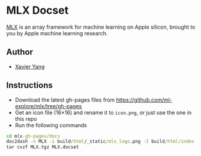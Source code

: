 # MLX Docset

[MLX](https://github.com/ml-explore/mlx/) is an array framework for machine learning on Apple silicon, brought to you by Apple machine learning research.

## Author

- [Xavier Yang](https://github.com/ivaquero)

## Instructions

- Download the latest gh-pages files from https://github.com/ml-explore/mlx/tree/gh-pages
- Get an icon file (16×16) and rename it to `icon.png`, or just use the one in this repo
- Run the following commands

```cmd
cd mlx-gh-pages/docs
doc2dash -n MLX -i build/html/_static/mlx_logo.png -I build/html/index.html -f build/html
tar cvzf MLX.tgz MLX.docset
```
